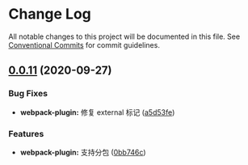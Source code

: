 # Change Log

All notable changes to this project will be documented in this file.
See [Conventional Commits](https://conventionalcommits.org) for commit guidelines.

## [0.0.11](https://git.code.oa.com/wxweb/mpflow/compare/@mpflow/webpack-plugin@0.0.10...@mpflow/webpack-plugin@0.0.11) (2020-09-27)

### Bug Fixes

- **webpack-plugin:** 修复 external 标记 ([a5d53fe](https://git.code.oa.com/wxweb/mpflow/commits/a5d53fe0c281ab770396ffd0c501586f740e1207))

### Features

- **webpack-plugin:** 支持分包 ([0bb746c](https://git.code.oa.com/wxweb/mpflow/commits/0bb746c196e89f6d6b1faeca2360fd39dde315ce))
